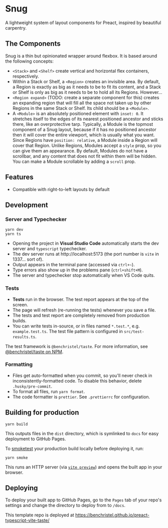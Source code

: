 # Snug

A lightweight system of layout components for Preact, inspired by beautiful carpentry.

## The Components

Snug is a thin but opinionated wrapper around flexbox. It is based around the following concepts:

- `<Stack>` and `<Shelf>` create vertical and horizontal flex containers, respectively.
- Within a Stack or Shelf, a `<Region>` creates an invisible area. By default, a Region is exactly as big as it needs to be
  to fit its content, and a Stack or Shelf is only as big as it needs to be to hold all its Regions. However...
- `<Region expand>` (TODO: create a separate component for this) creates an expanding region that will fill all the space not taken up by other Regions in the same Stack or Shelf. Its child should be a `<Module>`.
- A `<Module>` is an absolutely positioned element with `inset: 0`. It stretches itself to the edges of its nearest positioned ancestor and sticks there, like an overprotective tarp. Typically, a Module is the topmost component of a Snug layout, because if it has no positioned ancestor then it will cover the entire viewport, which is usually what you want. Since Regions have `position: relative`, a Module inside a Region will cover that Region. Unlike Regions, Modules accept a `style` prop, so you can give them an appearance. By default, Modules do not have a scrollbar, and any content that does not fit within them will be hidden. You can make a Module scrollable by adding a `scroll` prop.

## Features

- Compatible with right-to-left layouts by default

## Development

### Server and Typechecker

```
yarn dev
yarn ts
```

- Opening the project in **Visual Studio Code** automatically starts the dev server and `typescript` typechecker.
- The dev server runs at http://localhost:5173 (the port number is `vite` in 1337... sort of).
- Output appears in the terminal pane (accessed via `ctrl+~`).
- Type errors also show up in the problems pane (`ctrl+shift+M`).
- The server and typechecker stop automatically when VS Code quits.

### Tests

- **Tests** run in the browser. The test report appears at the top of the screen.
- The page will refresh (re-running the tests) whenever you save a file.
- The tests and test report are completely removed from production builds.
- You can write tests in-source, or in files named `*.test.*`, e.g. `example.test.ts`. The test file pattern is configured in `src/test-results.ts`.

The test framework is `@benchristel/taste`. For more information, see [@benchristel/taste on NPM](https://www.npmjs.com/package/@benchristel/taste).

### Formatting

- Files get auto-formatted when you commit, so you'll never check in inconsistently-formatted code. To disable this behavior, delete `.husky/pre-commit`.
- To format all files, run `yarn format`.
- The code formatter is `prettier`. See `.prettierrc` for configuration.

## Building for production

```
yarn build
```

This outputs files in the `dist` directory, which is symlinked to `docs`
for easy deployment to GitHub Pages.

To [smoketest](<https://en.wikipedia.org/wiki/Smoke_testing_(electrical)>) your production build locally before deploying it, run:

```
yarn smoke
```

This runs an HTTP server (via [`vite preview`](https://vitejs.dev/guide/cli.html#vite-preview)) and opens the built app in your browser.

## Deploying

To deploy your built app to GitHub Pages, go to the `Pages` tab of your repo's settings and change the directory to deploy from to `/docs`.

This template repo is deployed at https://benchristel.github.io/preact-typescript-vite-taste/
